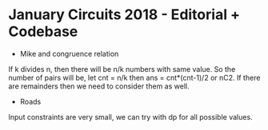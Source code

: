 # January Circuits 2018 - Editorial + Codebase

- Mike and congruence relation

If k divides n, then there will be n/k numbers with same value. So the number of pairs will be,
let cnt = n/k then ans = cnt*(cnt-1)/2 or nC2. If there are remainders then we need to consider them as well.

- Roads

Input constraints are very small, we can try with dp for all possible values. 
